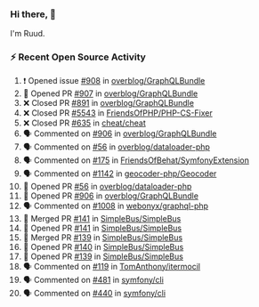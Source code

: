 ### Hi there, 👋

I'm Ruud.
 
### :zap: Recent Open Source Activity

<!--START_SECTION:activity-->
1. ❗️ Opened issue [#908](https://github.com/overblog/GraphQLBundle/issues/908) in [overblog/GraphQLBundle](https://github.com/overblog/GraphQLBundle)
2. 💪 Opened PR [#907](https://github.com/overblog/GraphQLBundle/pull/907) in [overblog/GraphQLBundle](https://github.com/overblog/GraphQLBundle)
3. ❌ Closed PR [#891](https://github.com/overblog/GraphQLBundle/pull/891) in [overblog/GraphQLBundle](https://github.com/overblog/GraphQLBundle)
4. ❌ Closed PR [#5543](https://github.com/FriendsOfPHP/PHP-CS-Fixer/pull/5543) in [FriendsOfPHP/PHP-CS-Fixer](https://github.com/FriendsOfPHP/PHP-CS-Fixer)
5. ❌ Closed PR [#635](https://github.com/cheat/cheat/pull/635) in [cheat/cheat](https://github.com/cheat/cheat)
6. 🗣 Commented on [#906](https://github.com/overblog/GraphQLBundle/issues/906) in [overblog/GraphQLBundle](https://github.com/overblog/GraphQLBundle)
7. 🗣 Commented on [#56](https://github.com/overblog/dataloader-php/issues/56) in [overblog/dataloader-php](https://github.com/overblog/dataloader-php)
8. 🗣 Commented on [#175](https://github.com/FriendsOfBehat/SymfonyExtension/issues/175) in [FriendsOfBehat/SymfonyExtension](https://github.com/FriendsOfBehat/SymfonyExtension)
9. 🗣 Commented on [#1142](https://github.com/geocoder-php/Geocoder/issues/1142) in [geocoder-php/Geocoder](https://github.com/geocoder-php/Geocoder)
10. 💪 Opened PR [#56](https://github.com/overblog/dataloader-php/pull/56) in [overblog/dataloader-php](https://github.com/overblog/dataloader-php)
11. 💪 Opened PR [#906](https://github.com/overblog/GraphQLBundle/pull/906) in [overblog/GraphQLBundle](https://github.com/overblog/GraphQLBundle)
12. 🗣 Commented on [#1008](https://github.com/webonyx/graphql-php/issues/1008) in [webonyx/graphql-php](https://github.com/webonyx/graphql-php)
13. 🎉 Merged PR [#141](https://github.com/SimpleBus/SimpleBus/pull/141) in [SimpleBus/SimpleBus](https://github.com/SimpleBus/SimpleBus)
14. 💪 Opened PR [#141](https://github.com/SimpleBus/SimpleBus/pull/141) in [SimpleBus/SimpleBus](https://github.com/SimpleBus/SimpleBus)
15. 🎉 Merged PR [#139](https://github.com/SimpleBus/SimpleBus/pull/139) in [SimpleBus/SimpleBus](https://github.com/SimpleBus/SimpleBus)
16. 💪 Opened PR [#140](https://github.com/SimpleBus/SimpleBus/pull/140) in [SimpleBus/SimpleBus](https://github.com/SimpleBus/SimpleBus)
17. 💪 Opened PR [#139](https://github.com/SimpleBus/SimpleBus/pull/139) in [SimpleBus/SimpleBus](https://github.com/SimpleBus/SimpleBus)
18. 🗣 Commented on [#119](https://github.com/TomAnthony/itermocil/issues/119) in [TomAnthony/itermocil](https://github.com/TomAnthony/itermocil)
19. 🗣 Commented on [#481](https://github.com/symfony/cli/issues/481) in [symfony/cli](https://github.com/symfony/cli)
20. 🗣 Commented on [#440](https://github.com/symfony/cli/issues/440) in [symfony/cli](https://github.com/symfony/cli)
<!--END_SECTION:activity-->

